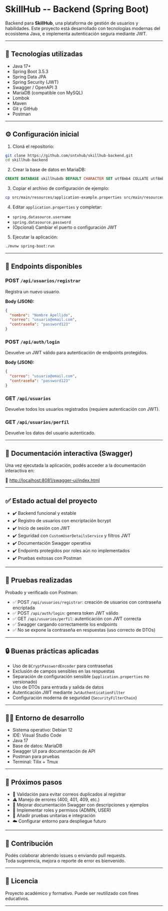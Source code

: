 # SkillHub -- Backend (Spring Boot)

Backend para **SkillHub**, una plataforma de gestión de usuarios y habilidades. Este proyecto está desarrollado con tecnologías modernas del ecosistema Java, e implementa autenticación segura mediante JWT.

---

## 🚀 Tecnologías utilizadas

- Java 17+
- Spring Boot 3.5.3
- Spring Data JPA
- Spring Security (JWT)
- Swagger / OpenAPI 3
- MariaDB (compatible con MySQL)
- Lombok
- Maven
- Git y GitHub
- Postman

---

## ⚙️ Configuración inicial

1. Cloná el repositorio:

```bash
git clone https://github.com/sntxhub/skillhub-backend.git
cd skillhub-backend
```

2. Crear la base de datos en MariaDB:

```sql
CREATE DATABASE skillhubdb DEFAULT CHARACTER SET utf8mb4 COLLATE utf8mb4_unicode_ci;
```

3. Copiar el archivo de configuración de ejemplo:

```bash
cp src/main/resources/application-example.properties src/main/resources/application.properties
```

4. Editar `application.properties` y completar:

- `spring.datasource.username`
- `spring.datasource.password`
- (Opcional) Cambiar el puerto o configuración JWT

5. Ejecutar la aplicación:

```bash
./mvnw spring-boot:run
```

---

## 📮 Endpoints disponibles

### POST `/api/usuarios/registrar`

Registra un nuevo usuario.

**Body (JSON):**

```json
{
  "nombre": "Nombre Apellido",
  "correo": "usuario@email.com",
  "contraseña": "password123"
}
```

### POST `/api/auth/login`

Devuelve un JWT válido para autenticación de endpoints protegidos.

**Body (JSON):**

```json
{
  "correo": "usuario@email.com",
  "contraseña": "password123"
}
```

### GET `/api/usuarios`

Devuelve todos los usuarios registrados (requiere autenticación con JWT).

### GET `/api/usuarios/perfil`

Devuelve los datos del usuario autenticado.

---

## 🧭 Documentación interactiva (Swagger)

Una vez ejecutada la aplicación, podés acceder a la documentación interactiva en:

🔗 [http://localhost:8081/swagger-ui/index.html](http://localhost:8081/swagger-ui/index.html)

---

## ✅ Estado actual del proyecto

- ✔️ Backend funcional y estable
- ✔️ Registro de usuarios con encriptación bcrypt
- ✔️ Inicio de sesión con JWT
- ✔️ Seguridad con `CustomUserDetailsService` y filtros JWT
- ✔️ Documentación Swagger operativa
- ✔️ Endpoints protegidos por roles aún no implementados
- ✔️ Pruebas exitosas con Postman

---

## 🧪 Pruebas realizadas

Probado y verificado con Postman:

- ✅ POST `/api/usuarios/registrar`: creación de usuarios con contraseña encriptada
- ✅ POST `/api/auth/login`: genera token JWT válido
- ✅ GET `/api/usuarios/perfil`: autenticación con JWT correcta
- ✅ Swagger cargando correctamente los endpoints
- ✅ No se expone la contraseña en respuestas (uso correcto de DTOs)

---

## 🔒 Buenas prácticas aplicadas

- Uso de `BCryptPasswordEncoder` para contraseñas
- Exclusión de campos sensibles en las respuestas
- Separación de configuración sensible (`application.properties` no versionado)
- Uso de DTOs para entrada y salida de datos
- Autenticación JWT mediante `JwtAuthenticationFilter`
- Configuración moderna de seguridad (`SecurityFilterChain`)

---

## 🧑‍💻 Entorno de desarrollo

- Sistema operativo: Debian 12
- IDE: Visual Studio Code
- Java 17
- Base de datos: MariaDB
- Swagger UI para documentación de API
- Postman para pruebas
- Terminal: Tilix + Tmux

---

## 📌 Próximos pasos

- 🔄 Validación para evitar correos duplicados al registrar
- ⚠️ Manejo de errores (400, 401, 409, etc.)
- 🧾 Mejorar documentación Swagger con descripciones y ejemplos
- 🔐 Implementar roles y permisos (ADMIN, USER)
- 🧪 Añadir pruebas unitarias e integración
- ☁️ Configurar entorno para despliegue futuro

---

## 🤝 Contribución

Podés colaborar abriendo issues o enviando pull requests.  
Toda sugerencia, mejora o reporte de error es bienvenido.

---

## 📄 Licencia

Proyecto académico y formativo. Puede ser reutilizado con fines educativos.

---
